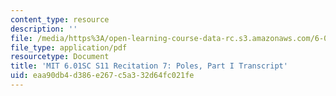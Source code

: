 ```yaml
---
content_type: resource
description: ''
file: /media/https%3A/open-learning-course-data-rc.s3.amazonaws.com/6-01sc-introduction-to-electrical-engineering-and-computer-science-i-spring-2011/eaa90db4d386e267c5a332d64fc021fe_MIT6_01SC_rec7_300k.pdf
file_type: application/pdf
resourcetype: Document
title: 'MIT 6.01SC S11 Recitation 7: Poles, Part I Transcript'
uid: eaa90db4-d386-e267-c5a3-32d64fc021fe
---
```

